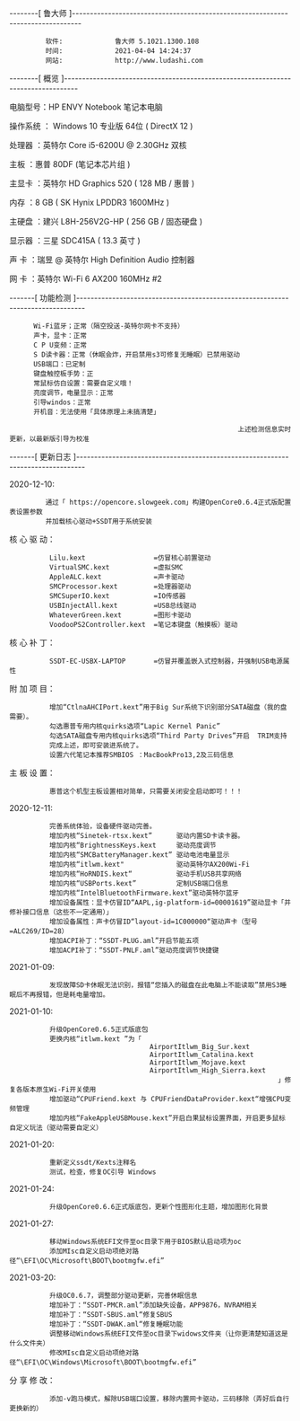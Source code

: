 
--------[ 鲁大师 ]--------------------------------------------------------------------------------
             
             软件:             鲁大师 5.1021.1300.108
             时间:             2021-04-04 14:24:37
             网站:             http://www.ludashi.com
            
--------[ 概览 ]----------------------------------------------------------------------------------

电脑型号：HP ENVY Notebook 笔记本电脑

操作系统 ： Windows 10 专业版 64位 ( DirectX 12 )

处理器 ：英特尔 Core i5-6200U @ 2.30GHz 双核

主板 ：惠普 80DF (笔记本芯片组 )

主显卡 ：英特尔 HD Graphics 520 ( 128 MB / 惠普 )

内存 ：8 GB ( SK Hynix LPDDR3 1600MHz )

主硬盘 ：建兴 L8H-256V2G-HP ( 256 GB / 固态硬盘 )

显示器 ：三星 SDC415A ( 13.3 英寸  )

声 卡 ：瑞昱  @ 英特尔 High Definition Audio 控制器

网 卡 ：英特尔 Wi-Fi 6 AX200 160MHz #2

-------[ 功能检测 ]--------------------------------------------------------------------------------

          
          Wi-Fi蓝牙；正常（隔空投送-英特尔网卡不支持）
          声卡，显卡：正常
          C P U变频：正常
          S D读卡器：正常（休眠会炸，开启禁用s3可修复无睡眠）已禁用驱动
          USB端口：已定制
          键盘触控板手势：正
          常鼠标仿白设置：需要自定义哦！
          亮度调节，电量显示：正常
          引导windos：正常
          开机音：无法使用「具体原理上未搞清楚」
                                                             
                                                             上述检测信息实时更新，以最新版引导为校准

-------[ 更新日志 ]--------------------------------------------------------------------------------

2020-12-10:  
             
             通过「 https://opencore.slowgeek.com」构建OpenCore0.6.4正式版配置表设置参数
             并加载核心驱动+SSDT用于系统安装


核 心 驱 动：
             
              
              Lilu.kext                 =仿冒核心前置驱动
              VirtualSMC.kext           =虚拟SMC 
              AppleALC.kext             =声卡驱动 
              SMCProcessor.kext         =处理器驱动
              SMCSuperIO.kext           =IO传感器
              USBInjectAll.kext         =USB总线驱动
              WhateverGreen.kext        =图形卡驱动
              VoodooPS2Controller.kext  =笔记本键盘（触摸板）驱动
         
         
核 心 补 丁：
              
              SSDT-EC-USBX-LAPTOP       =仿冒并覆盖嵌入式控制器，并强制USB电源属性
               

附 加 项 目：
              
              增加“CtlnaAHCIPort.kext”用于Big Sur系统下识别部分SATA磁盘（我的盘需要）。
              勾选惠普专用内核quirks选项“Lapic Kernel Panic”
              勾选SATA磁盘专用内核quirks选项“Third Party Drives”开启  TRIM支持
              完成上述，即可安装进系统了。
              设置六代笔记本推荐SMBIOS ：MacBookPro13,2及三码信息

主 板 设 置：  
              
             
              惠普这个机型主板设置相对简单，只需要关闭安全启动即可！！！
             
2020-12-11:  
              
              
              完善系统体验，设备硬件驱动完善。
              增加内核“Sinetek-rtsx.kext”      驱动内置SD卡读卡器。
              增加内核“BrightnessKeys.kext     驱动亮度调节
              增加内核“SMCBatteryManager.kext” 驱动电池电量显示
              增加内核“itlwm.kext"             驱动英特尔AX200Wi-Fi
              增加内核“HoRNDIS.kext“           驱动手机USB共享网络
              增加内核“USBPorts.kext”          定制USB端口信息
              增加内核“IntelBluetoothFirmware.kext”驱动英特尔蓝牙
              增加设备属性：显卡仿冒ID“AAPL,ig-platform-id=00001619”驱动显卡「并修补接口信息（这些不一定通用）」
              增加设备属性：声卡仿冒ID“layout-id=1C000000“驱动声卡（型号=ALC269/ID=28）
              增加ACPI补丁：“SSDT-PLUG.aml”开启节能五项
              增加ACPI补丁：“SSDT-PNLF.aml”驱动亮度调节快捷键

2021-01-09:  
              
              发现故障SD卡休眠无法识别，报错“您插入的磁盘在此电脑上不能读取”禁用S3睡眠后不再报错，但是耗电量增加。

2021-01-10:  
              
              升级OpenCore0.6.5正式版底包
              更换内核“itlwm.kext ”为「
                                       AirportItlwm_Big_Sur.kext
                                       AirportItlwm_Catalina.kext
                                       AirportItlwm_Mojave.kext
                                       AirportItlwm_High_Sierra.kext
                                                                       」修复各版本原生Wi-Fi开关使用
              增加驱动“CPUFriend.kext 与 CPUFriendDataProvider.kext“增强CPU变频管理
              增加内核“FakeAppleUSBMouse.kext”开启白果鼠标设置界面，开启更多鼠标自定义玩法（驱动需要自定义）

2021-01-20:  
             
              重新定义ssdt/Kexts注释名
              测试，检查，修复OC引导 Windows

2021-01-24:  
             
              升级OpenCore0.6.6正式版底包，更新个性图形化主题，增加图形化背景

2021-01-27:  
             
              移动Windows系统EFI文件至oc目录下用于BIOS默认启动项为oc
              添加MIsc自定义启动项绝对路径“\EFI\OC\Microsoft\BOOT\bootmgfw.efi”

2021-03-20:  
             
              升级OC0.6.7，调整部分驱动更新，完善休眠信息
              增加补丁：“SSDT-PMCR.aml”添加缺失设备，APP9876，NVRAM相关
              增加补丁：“SSDT-SBUS.aml“修复SBUS
              增加补丁：“SSDT-DWAK.aml“修复睡眠功能
              调整移动Windows系统EFI文件至oc目录下widows文件夹（让你更清楚知道这是什么文件夹）
              修改MIsc自定义启动项绝对路径“\EFI\OC\Windows\Microsoft\BOOT\bootmgfw.efi”

 分 享 修 改： 
               
              添加-v跑马模式，解除USB端口设置，移除内置网卡驱动，三码移除（弄好后自行更换新的）




